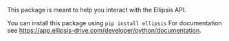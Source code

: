 This package is meant to help you interact with the Ellipsis API.

You can install this package using 
``
pip install ellipsis
``
For documentation see https://app.ellipsis-drive.com/developer/python/documentation.

